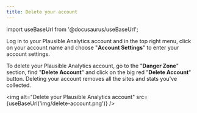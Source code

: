 ```yaml
---
title: Delete your account
---
```


import useBaseUrl from '@docusaurus/useBaseUrl';

Log in to your Plausible Analytics account and in the top right menu, click on your account name and choose "**Account Settings**" to enter your account settings.

To delete your Plausible Analytics account, go to the "**Danger Zone**" section, find "**Delete Account**" and click on the big red "**Delete Account**" button. Deleting your account removes all the sites and stats you've collected.

<img alt="Delete your Plausible Analytics account" src={useBaseUrl('img/delete-account.png')} />
